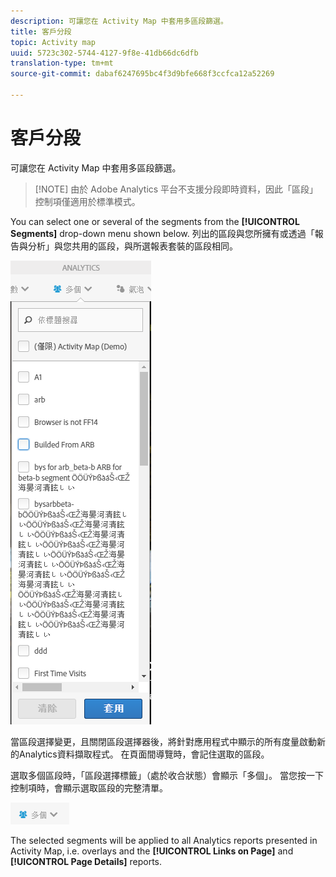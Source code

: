 ```yaml
---
description: 可讓您在 Activity Map 中套用多區段篩選。
title: 客戶分段
topic: Activity map
uuid: 5723c302-5744-4127-9f8e-41db66dc6dfb
translation-type: tm+mt
source-git-commit: dabaf6247695bc4f3d9bfe668f3ccfca12a52269

---
```



# 客戶分段

可讓您在 Activity Map 中套用多區段篩選。

>[!NOTE] 由於 Adobe Analytics 平台不支援分段即時資料，因此「區段」控制項僅適用於標準模式。

You can select one or several of the segments from the **[!UICONTROL Segments]** drop-down menu shown below. 列出的區段與您所擁有或透過「報告與分析」與您共用的區段，與所選報表套裝的區段相同。

![](assets/segments.png)

當區段選擇變更，且關閉區段選擇器後，將針對應用程式中顯示的所有度量啟動新的Analytics資料擷取程式。 在頁面間導覽時，會記住選取的區段。

選取多個區段時，「區段選擇標籤」（處於收合狀態）會顯示「多個」。 當您按一下控制項時，會顯示選取區段的完整清單。

![](assets/two_segments.png)

The selected segments will be applied to all Analytics reports presented in Activity Map, i.e. overlays and the **[!UICONTROL Links on Page]** and **[!UICONTROL Page Details]** reports.
